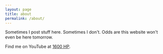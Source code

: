 ```yaml
---
layout: page
title: about
permalink: /about/
---
```


Sometimes I post stuff here.  Sometimes I don't.  Odds are this website won't even be here tomorrow.

Find me on YouTube at [1600 HP][1600hp].

[1600hp]: https://www.youtube.com/channel/UCdhTSLPGIgcSXLddKGCiHhg
